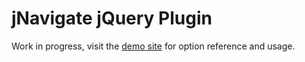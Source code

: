 jNavigate jQuery Plugin
===

Work in progress, visit the [demo site](http://jnavigate.com/docs) for option reference and usage.
